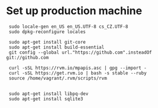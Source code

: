 
Set up production machine
=========================

     sudo locale-gen en_US en_US.UTF-8 cs_CZ.UTF-8     
     sudo dpkg-reconfigure locales    
          
     sudo apt-get install git-core    
     sudo apt-get install build-essential  
     git config --global url."https://github.com".insteadOf git://github.com        
          
     curl -sSL https://rvm.io/mpapis.asc | gpg --import -    
     curl -sSL https://get.rvm.io | bash -s stable --ruby     
     source /home/vagrant/.rvm/scripts/rvm    
          
     
     sudo apt-get install libpq-dev
     sudo apt-get install sqlite3
